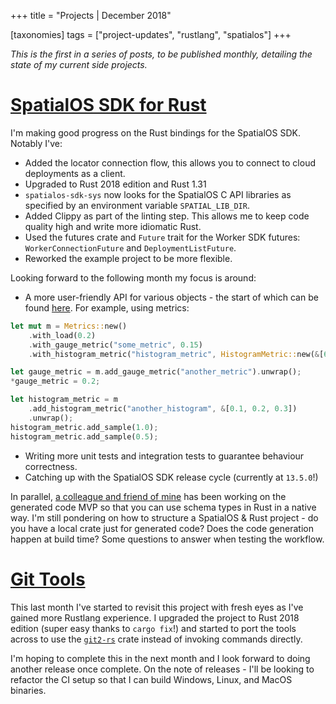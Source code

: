 +++
title = "Projects | December 2018"

[taxonomies]
tags = ["project-updates", "rustlang", "spatialos"]
+++

_This is the first in a series of posts, to be published monthly, detailing the state of my current side projects._

# [SpatialOS SDK for Rust](https://www.github.com/jamiebrynes7/spatialos-sdk-rs) 

I'm making good progress on the Rust bindings for the SpatialOS SDK. Notably I've:

- Added the locator connection flow, this allows you to connect to cloud deployments as a client.
- Upgraded to Rust 2018 edition and Rust 1.31
- `spatialos-sdk-sys` now looks for the SpatialOS C API libraries as specified by an environment variable `SPATIAL_LIB_DIR`.
- Added Clippy as part of the linting step. This allows me to keep code quality high and write more idiomatic Rust.
- Used the futures crate and `Future` trait for the Worker SDK futures: `WorkerConnectionFuture` and `DeploymentListFuture`. 
- Reworked the example project to be more flexible.

Looking forward to the following month my focus is around: 

- A more user-friendly API for various objects - the start of which can be found [here](https://github.com/jamiebrynes7/spatialos-sdk-rs/pull/37). For example, using metrics:

```rust
let mut m = Metrics::new()
    .with_load(0.2)
    .with_gauge_metric("some_metric", 0.15)
    .with_histogram_metric("histogram_metric", HistogramMetric::new(&[6.7]));

let gauge_metric = m.add_gauge_metric("another_metric").unwrap();
*gauge_metric = 0.2;

let histogram_metric = m
    .add_histogram_metric("another_histogram", &[0.1, 0.2, 0.3])
    .unwrap();
histogram_metric.add_sample(1.0);
histogram_metric.add_sample(0.5);
```

- Writing more unit tests and integration tests to guarantee behaviour correctness.
- Catching up with the SpatialOS SDK release cycle (currently at `13.5.0`!)

In parallel, [a colleague and friend of mine](http://dga.me.uk/) has been working on the generated code MVP so that you can use schema types in Rust in a native way. I'm still pondering on how to structure a SpatialOS & Rust project - do you have a local crate just for generated code? Does the code generation happen at build time? Some questions to answer when testing the workflow.

# [Git Tools](https://www.github.com/jamiebrynes7/git-tools)

This last month I've started to revisit this project with fresh eyes as I've gained more Rustlang experience. I upgraded the project to Rust 2018 edition (super easy thanks to `cargo fix`!) and started to port the tools across to use the [`git2-rs`](https://github.com/alexcrichton/git2-rs) crate instead of invoking commands directly.

I'm hoping to complete this in the next month and I look forward to doing another release once complete. On the note of releases - I'll be looking to refactor the CI setup so that I can build Windows, Linux, and MacOS binaries.